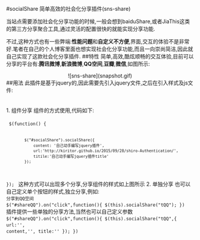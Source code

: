 #socialShare
简单高效的社会化分享插件(sns-share)

当站点需要添加社会化分享功能的时候,一般会想到baiduShare,或者JiaThis这类的第三方分享聚合工具,通过灵活的配置很快的就能实现分享功能.

不过,这种方式也有一些弊端:**性能问题**和**自定义不方便**,界面,交互的体验不是非常好.笔者在自己的个人博客里面也想实现社会化分享功能,而且一向崇尚简洁,因此就自己实现了这款社会化分享插件.
##特性
简单,高效,酷炫顺畅的交互体验,目前可以分享的平台有:**腾讯微博**,**新浪微博**,**QQ空间**,**豆瓣**,**微信**,如图所示:
<center>![sns-share](snapshot.gif)</center>
##用法
此插件是基于jquery的,因此需要先引入jquery文件,之后在引入样式及js文件:
<code>
<link rel="stylesheet" href="css/share.css" type="text/css" />
<script src="js/share.js" type="text/javascript"></script>
</code>
1. 组件分享
组件的方式使用,代码如下:
<code>
<div id="socialShare"></div>
 $(function() {

            $("#socialShare").socialShare({
                content: '自己动手编写jquery插件',
				url:'http://kiritor.github.io/2015/09/28/shiro-Authentication/',
				titile:'自己动手编写jquery插件title'
            });

 });
</code>
这种方式可以出现多个分享,分享组件的样式如上图所示
2. 单独分享
也可以自己定义单个按钮的样式,独立分享,例如:
<code>
<a id="shareQQ" class="className">分享到QQ空间</a>
$("#shareQQ").on("click",function(){
	$(this).socialShare("tQQ");
})
</code>
插件提供一些单独的分享方法,当然也可以自己定义参数
<code>
$("#shareQQ").on("click",function(){
	$(this).socialShare("tQQ",{
	    url:'',
		content,'',
		title:''
	});
})
</code>